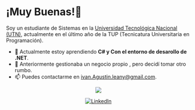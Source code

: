 <div>
  
# ¡Muy Buenas!👋

Soy un estudiante de Sistemas en la [Universidad Tecnológica Nacional (UTN)](https://www.utn.edu.ar/), actualmente en el último año de la TUP (Tecnicatura Universitaria en Programación).

- 🌱 Actualmente estoy aprendiendo **C# y Con el entorno de desarollo de .NET**.
- 💼 Anteriormente gestionaba un negocio propio , pero decidí tomar otro rumbo.
- 📫 Puedes contactarme en [ivan.Agustin.leany@gmail.com](mailto:ivan.agustin.leany@gmail.com).

<p align="center">
  <img src="https://cdn.pixabay.com/animation/2024/05/16/21/45/21-45-34-3_512.gif" >
</p>

<p align="center">
  <a href="https://www.linkedin.com/in/ivan-leani-26bb08276/">
    <img src="https://img.shields.io/badge/-LinkedIn-05122A?style=flat&logo=linkedin" alt="LinkedIn">
  </a>
</p>

</div>
